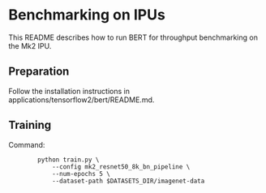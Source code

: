 # Benchmarking on IPUs

This README describes how to run BERT for throughput benchmarking on the Mk2 IPU.


## Preparation

Follow the installation instructions in applications/tensorflow2/bert/README.md.

## Training

Command:
```console
        python train.py \
            --config mk2_resnet50_8k_bn_pipeline \
            --num-epochs 5 \
            --dataset-path $DATASETS_DIR/imagenet-data
```




